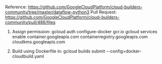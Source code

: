 Reference: https://github.com/GoogleCloudPlatform/cloud-builders-community/tree/master/dataflow-python3
Pull Request: https://github.com/GoogleCloudPlatform/cloud-builders-community/pull/486/files

1. Assign permission:
gcloud auth configure-docker  gcr.io
gcloud services enable container.googleapis.com containerregistry.googleapis.com cloudkms.googleapis.com

2. Build using Dockerfile in:
gcloud builds submit --config=docker-cloudbuild.yaml









 